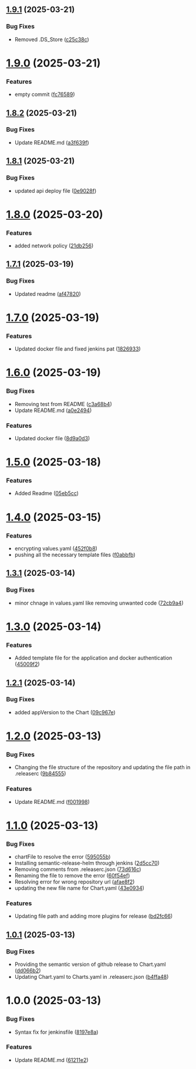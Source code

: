 ## [1.9.1](https://github.com/csye7125-sp25-team05/helm-charts/compare/v1.9.0...v1.9.1) (2025-03-21)


### Bug Fixes

* Removed .DS_Store ([c25c38c](https://github.com/csye7125-sp25-team05/helm-charts/commit/c25c38cc018dbd1d30e87a7e7ef26a07d8bdb60e))

# [1.9.0](https://github.com/csye7125-sp25-team05/helm-charts/compare/v1.8.2...v1.9.0) (2025-03-21)


### Features

* empty commit ([fc76589](https://github.com/csye7125-sp25-team05/helm-charts/commit/fc765899b2e67bbb2e856df87697750c68a87380))

## [1.8.2](https://github.com/csye7125-sp25-team05/helm-charts/compare/v1.8.1...v1.8.2) (2025-03-21)


### Bug Fixes

* Update README.md ([a3f639f](https://github.com/csye7125-sp25-team05/helm-charts/commit/a3f639f63bc16402458cb3a2c266706886da5415))

## [1.8.1](https://github.com/csye7125-sp25-team05/helm-charts/compare/v1.8.0...v1.8.1) (2025-03-21)


### Bug Fixes

* updated api deploy file ([0e9028f](https://github.com/csye7125-sp25-team05/helm-charts/commit/0e9028fc7d363eff94582c78a21e47d31534beba))

# [1.8.0](https://github.com/csye7125-sp25-team05/helm-charts/compare/v1.7.1...v1.8.0) (2025-03-20)


### Features

* added network policy ([21db256](https://github.com/csye7125-sp25-team05/helm-charts/commit/21db256be716da31e370e284b48cd3dc03c93b3d))

## [1.7.1](https://github.com/csye7125-sp25-team05/helm-charts/compare/v1.7.0...v1.7.1) (2025-03-19)


### Bug Fixes

* Updated readme ([af47820](https://github.com/csye7125-sp25-team05/helm-charts/commit/af47820f5ea4888277e1b765d63444696f9edc1f))

# [1.7.0](https://github.com/csye7125-sp25-team05/helm-charts/compare/v1.6.0...v1.7.0) (2025-03-19)


### Features

* Updated docker file and fixed jenkins pat ([1826933](https://github.com/csye7125-sp25-team05/helm-charts/commit/182693365973cfb1007b6563e5c36b6391fe47a5))

# [1.6.0](https://github.com/csye7125-sp25-team05/helm-charts/compare/v1.5.0...v1.6.0) (2025-03-19)


### Bug Fixes

* Removing test from README ([c3a68b4](https://github.com/csye7125-sp25-team05/helm-charts/commit/c3a68b4c780d65a887ae67023c4be646583a4253))
* Update README.md ([a0e2494](https://github.com/csye7125-sp25-team05/helm-charts/commit/a0e2494e60ba6bd3797728550f6fa8f1efb37fd3))


### Features

* Updated docker file ([8d9a0d3](https://github.com/csye7125-sp25-team05/helm-charts/commit/8d9a0d3c4bcabe704619d6177ae8e0d7e12bcb2f))

# [1.5.0](https://github.com/csye7125-sp25-team05/helm-charts/compare/v1.4.0...v1.5.0) (2025-03-18)


### Features

* Added Readme ([05eb5cc](https://github.com/csye7125-sp25-team05/helm-charts/commit/05eb5cc5c7c2b0fae802c16b64e96a896c07f2d9))

# [1.4.0](https://github.com/csye7125-sp25-team05/helm-charts/compare/v1.3.1...v1.4.0) (2025-03-15)


### Features

* encrypting values.yaml ([452f0b8](https://github.com/csye7125-sp25-team05/helm-charts/commit/452f0b859fab4eae8c822d5c6145bc0ad7240d36))
* pushing all the necessary template files ([f0abbfb](https://github.com/csye7125-sp25-team05/helm-charts/commit/f0abbfb9c20ffb501ceb0859c988b6e1b5bdffe3))

## [1.3.1](https://github.com/csye7125-sp25-team05/helm-charts/compare/v1.3.0...v1.3.1) (2025-03-14)


### Bug Fixes

* minor chnage in values.yaml like removing unwanted code ([72cb9a4](https://github.com/csye7125-sp25-team05/helm-charts/commit/72cb9a49f804e2b3f595fe6235c41fbeca0f20be))

# [1.3.0](https://github.com/csye7125-sp25-team05/helm-charts/compare/v1.2.1...v1.3.0) (2025-03-14)


### Features

* Added template file for the application and docker authentication ([45009f2](https://github.com/csye7125-sp25-team05/helm-charts/commit/45009f2be3dff9e7283d85f8f85c917df550740b))

## [1.2.1](https://github.com/csye7125-sp25-team05/helm-charts/compare/v1.2.0...v1.2.1) (2025-03-14)


### Bug Fixes

* added appVersion to the Chart ([09c967e](https://github.com/csye7125-sp25-team05/helm-charts/commit/09c967e32a1a7df78ffc8f4bdad1833e294b0dfa))

# [1.2.0](https://github.com/csye7125-sp25-team05/helm-charts/compare/v1.1.0...v1.2.0) (2025-03-13)


### Bug Fixes

* Changing the file structure of the repository and updating the file path in .releaserc ([9b84555](https://github.com/csye7125-sp25-team05/helm-charts/commit/9b84555e52abcec4dbf470c6cd30a92773fad7cc))


### Features

* Update README.md ([f001998](https://github.com/csye7125-sp25-team05/helm-charts/commit/f001998b910fb89acf38222a16d36f83e6a9512d))

# [1.1.0](https://github.com/csye7125-sp25-team05/helm-charts/compare/v1.0.1...v1.1.0) (2025-03-13)


### Bug Fixes

* chartFile to resolve the error ([595055b](https://github.com/csye7125-sp25-team05/helm-charts/commit/595055b75e00bd1293cd0773bb12497718e66991))
* Installing semantic-release-helm through jenkins ([2d5cc70](https://github.com/csye7125-sp25-team05/helm-charts/commit/2d5cc70dec989a94c4af8dfeb724fbb3b30eb7c0))
* Removing comments  from .releaserc.json ([73d616c](https://github.com/csye7125-sp25-team05/helm-charts/commit/73d616cdf4f57bedb1b8ffa32421afa52b3f1071))
* Renaming the file to remove the error ([60f54ef](https://github.com/csye7125-sp25-team05/helm-charts/commit/60f54efc6839a1e929138dada7b1d0e7fe1294a4))
* Resolving error for wrong repository url ([afae8f2](https://github.com/csye7125-sp25-team05/helm-charts/commit/afae8f2087276506128541d84760706702f90772))
* updating the new file name for Chart.yaml ([43e0934](https://github.com/csye7125-sp25-team05/helm-charts/commit/43e09349a44663d3ea0c0eea291fd1c036dc5d72))


### Features

* Updating file path and adding more plugins for release ([bd2fc66](https://github.com/csye7125-sp25-team05/helm-charts/commit/bd2fc661798d3ded96e9c5c88fef3f334f022f70))

## [1.0.1](https://github.com/csye7125-sp25-team05/helm-charts/compare/v1.0.0...v1.0.1) (2025-03-13)


### Bug Fixes

* Providing the semantic version of github release to Chart.yaml ([dd066b2](https://github.com/csye7125-sp25-team05/helm-charts/commit/dd066b2cfc4e057a10f74cfb5610279dba6a3a5d))
* Updating Chart.yaml to Charts.yaml in .releaserc.json ([b4ffa48](https://github.com/csye7125-sp25-team05/helm-charts/commit/b4ffa48196c24ec728598fedee94308f028c08b6))

# 1.0.0 (2025-03-13)


### Bug Fixes

* Syntax fix for jenkinsfile ([8197e8a](https://github.com/csye7125-sp25-team05/helm-charts/commit/8197e8af0911272f1255ade734a199072b39585d))


### Features

* Update README.md ([61211e2](https://github.com/csye7125-sp25-team05/helm-charts/commit/61211e2e927a54680fb74631e8f28347134c98cb))
